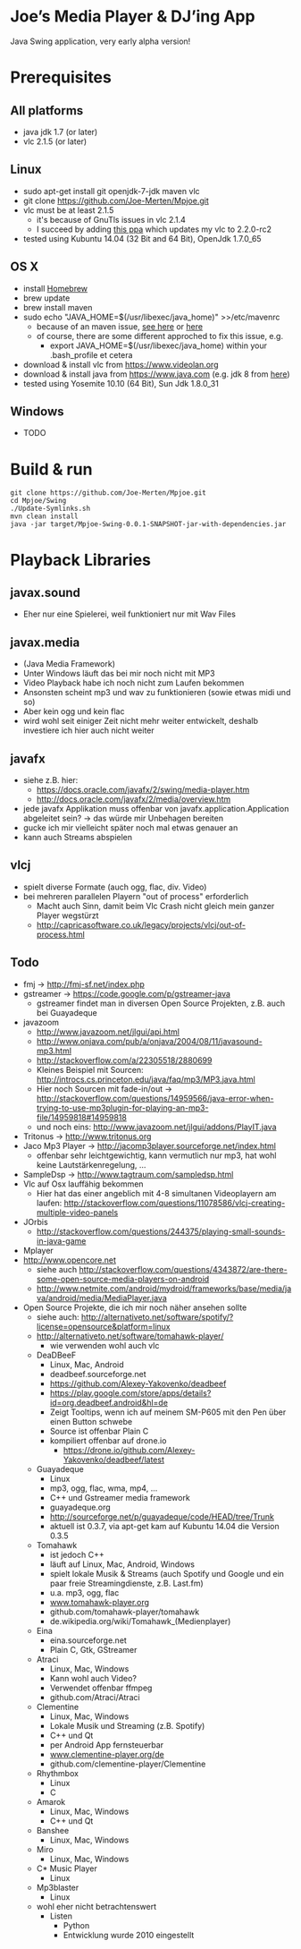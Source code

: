 Joe’s Media Player & DJ’ing App
===============================

Java Swing application, very early alpha version!


Prerequisites
=============

All platforms
-------------
- java jdk 1.7 (or later)
- vlc 2.1.5 (or later)

Linux
-----
- sudo apt-get install git openjdk-7-jdk maven vlc
- git clone https://github.com/Joe-Merten/Mpjoe.git
- vlc must be at least 2.1.5
  - it's because of GnuTls issues in vlc 2.1.4
  - I succeed by adding [this ppa](https://launchpad.net/~djcj/+archive/ubuntu/vlc-stable) which updates my vlc to 2.2.0-rc2
- tested using Kubuntu 14.04 (32 Bit and 64 Bit), OpenJdk 1.7.0_65

OS X
----
- install [Homebrew](http://brew.sh)
- brew update
- brew install maven
- sudo echo "JAVA_HOME=$(/usr/libexec/java_home)" >>/etc/mavenrc
  - because of an maven issue, [see here](http://blog.tompawlak.org/maven-default-java-version-mac-osx) or [here](http://www.jayway.com/2013/03/08/configuring-maven-to-use-java-7-on-mac-os-x/)
  - of course, there are some different approched to fix this issue, e.g.
    - export JAVA_HOME=$(/usr/libexec/java_home) within your .bash_profile et cetera
- download & install vlc from https://www.videolan.org
- download & install java from https://www.java.com (e.g. jdk 8 from [here](http://www.oracle.com/technetwork/java/javase/downloads/jdk8-downloads-2133151.html))
- tested using Yosemite 10.10 (64 Bit), Sun Jdk 1.8.0_31

Windows
-------
- TODO


Build & run
===========

    git clone https://github.com/Joe-Merten/Mpjoe.git
    cd Mpjoe/Swing
    ./Update-Symlinks.sh
    mvn clean install
    java -jar target/Mpjoe-Swing-0.0.1-SNAPSHOT-jar-with-dependencies.jar


Playback Libraries
==================

javax.sound
-----------
- Eher nur eine Spielerei, weil funktioniert nur mit Wav Files

javax.media
-----------
- (Java Media Framework)
- Unter Windows läuft das bei mir noch nicht mit MP3
- Video Playback habe ich noch nicht zum Laufen bekommen
- Ansonsten scheint mp3 und wav zu funktionieren (sowie etwas midi und so)
- Aber kein ogg und kein flac
- wird wohl seit einiger Zeit nicht mehr weiter entwickelt, deshalb investiere ich hier auch nicht weiter

javafx
------
- siehe z.B. hier:
  - https://docs.oracle.com/javafx/2/swing/media-player.htm
  - http://docs.oracle.com/javafx/2/media/overview.htm
- jede javafx Applikation muss offenbar von javafx.application.Application abgeleitet sein? -> das würde mir Unbehagen bereiten
- gucke ich mir vielleicht später noch mal etwas genauer an
- kann auch Streams abspielen

vlcj
----
- spielt diverse Formate (auch ogg, flac, div. Video)
- bei mehreren parallelen Playern "out of process" erforderlich
  - Macht auch Sinn, damit beim Vlc Crash nicht gleich mein ganzer Player wegstürzt
  - http://capricasoftware.co.uk/legacy/projects/vlcj/out-of-process.html

Todo
----
- fmj → http://fmj-sf.net/index.php
- gstreamer → https://code.google.com/p/gstreamer-java
  - gstreamer findet man in diversen Open Source Projekten, z.B. auch bei Guayadeque
- javazoom
  - http://www.javazoom.net/jlgui/api.html
  - http://www.onjava.com/pub/a/onjava/2004/08/11/javasound-mp3.html
  - http://stackoverflow.com/a/22305518/2880699
  - Kleines Beispiel mit Sourcen: http://introcs.cs.princeton.edu/java/faq/mp3/MP3.java.html
  - Hier noch Sourcen mit fade-in/out -> http://stackoverflow.com/questions/14959566/java-error-when-trying-to-use-mp3plugin-for-playing-an-mp3-file/14959818#14959818
  - und noch eins: http://www.javazoom.net/jlgui/addons/PlayIT.java
- Tritonus → http://www.tritonus.org
- Jaco Mp3 Player → http://jacomp3player.sourceforge.net/index.html
  - offenbar sehr leichtgewichtig, kann vermutlich nur mp3, hat wohl keine Lautstärkenregelung, ...
- SampleDsp → http://www.tagtraum.com/sampledsp.html
- Vlc auf Osx lauffähig bekommen
  - Hier hat das einer angeblich mit 4-8 simultanen Videoplayern am laufen: http://stackoverflow.com/questions/11078586/vlcj-creating-multiple-video-panels
- JOrbis
  - http://stackoverflow.com/questions/244375/playing-small-sounds-in-java-game
- Mplayer
- http://www.opencore.net
  - siehe auch http://stackoverflow.com/questions/4343872/are-there-some-open-source-media-players-on-android
  - http://www.netmite.com/android/mydroid/frameworks/base/media/java/android/media/MediaPlayer.java
- Open Source Projekte, die ich mir noch näher ansehen sollte
  - siehe auch: http://alternativeto.net/software/spotify/?license=opensource&platform=linux
  - http://alternativeto.net/software/tomahawk-player/
    - wie verwenden wohl auch vlc
  - DeaDBeeF
    - Linux, Mac, Android
    - deadbeef.sourceforge.net
    - https://github.com/Alexey-Yakovenko/deadbeef
    - https://play.google.com/store/apps/details?id=org.deadbeef.android&hl=de
    - Zeigt Tooltips, wenn ich auf meinem SM-P605 mit den Pen über einen Button schwebe
    - Source ist offenbar Plain C
    - kompiliert offenbar auf drone.io
      - https://drone.io/github.com/Alexey-Yakovenko/deadbeef/latest
  - Guayadeque
    - Linux
    - mp3, ogg, flac, wma, mp4, ...
    - C++ und Gstreamer media framework
    - guayadeque.org
    - http://sourceforge.net/p/guayadeque/code/HEAD/tree/Trunk
    - aktuell ist 0.3.7, via apt-get kam auf Kubuntu 14.04 die Version 0.3.5
  - Tomahawk
    - ist jedoch C++
    - läuft auf Linux, Mac, Android, Windows
    - spielt lokale Musik & Streams (auch Spotify und Google und ein paar freie Streamingdienste, z.B. Last.fm)
    - u.a. mp3, ogg, flac
    - www.tomahawk-player.org
    - github.com/tomahawk-player/tomahawk
    - de.wikipedia.org/wiki/Tomahawk_(Medienplayer)
  - Eina
    - eina.sourceforge.net
    - Plain C, Gtk, GStreamer
  - Atraci
    - Linux, Mac, Windows
    - Kann wohl auch Video?
    - Verwendet offenbar ffmpeg
    - github.com/Atraci/Atraci
  - Clementine
    - Linux, Mac, Windows
    - Lokale Musik und Streaming (z.B. Spotify)
    - C++ und Qt
    - per Android App fernsteuerbar
    - www.clementine-player.org/de
    - github.com/clementine-player/Clementine
  - Rhythmbox
    - Linux
    - C
  - Amarok
    - Linux, Mac, Windows
    - C++ und Qt
  - Banshee
    - Linux, Mac, Windows
  - Miro
    - Linux, Mac, Windows
  - C* Music Player
    - Linux
  - Mp3blaster
    - Linux
  - wohl eher nicht betrachtenswert
    - Listen
      - Python
      - Entwicklung wurde 2010 eingestellt


